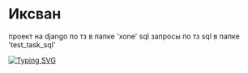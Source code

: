 # Иксван
проект на django по тз в папке 'xone'
sql запросы по тз sql в папке 'test_task_sql'
<!---Пример кода-->
[![Typing SVG](https://readme-typing-svg.herokuapp.com?color=%2336BCF7&lines=Computer+science+student)](https://git.io/typing-svg)
